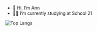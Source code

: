 - 👋 Hi, I’m Ann
- 🐱‍💻 I’m currently studying at School 21

![Top Langs](https://github-readme-stats.vercel.app/api/top-langs/?username=aasorokina&layout=compact&theme=transparent)
<!---
aasorokina/aasorokina is a ✨ special ✨ repository because its `README.md` (this file) appears on your GitHub profile.
You can click the Preview link to take a look at your changes.
--->
